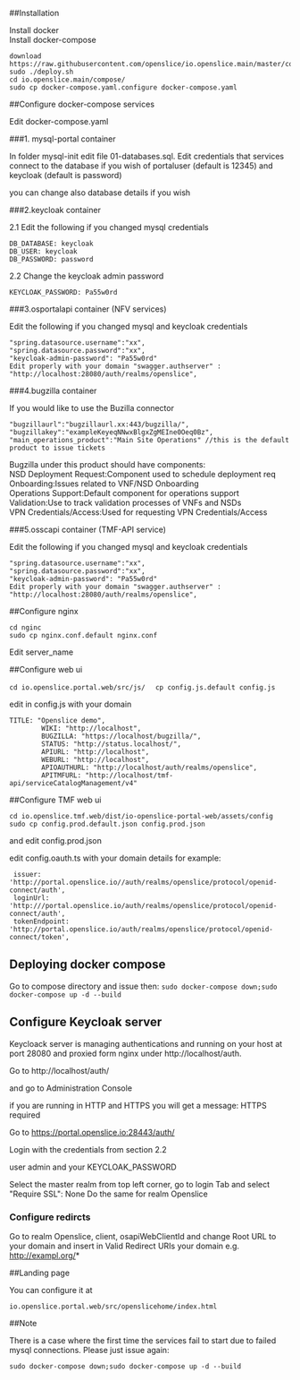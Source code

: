 ##Installation

Install docker  
Install docker-compose

```
download https://raw.githubusercontent.com/openslice/io.openslice.main/master/compose/deploy.sh
sudo ./deploy.sh
cd io.openslice.main/compose/
sudo cp docker-compose.yaml.configure docker-compose.yaml
```

##Configure docker-compose services

Edit docker-compose.yaml

###1. mysql-portal container 

In folder mysql-init edit file 01-databases.sql.
Edit credentials that services connect to the database if you wish
of portaluser (default is 12345) and keycloak (default is password)

you can change also database details if you wish

###2.keycloak container

2.1 Edit the following if you changed mysql credentials 
```
DB_DATABASE: keycloak
DB_USER: keycloak
DB_PASSWORD: password
```

2.2 Change the keycloak admin password
``` 
KEYCLOAK_PASSWORD: Pa55w0rd
```

###3.osportalapi container (NFV services)

Edit the following if you changed mysql and keycloak credentials

```
"spring.datasource.username":"xx",
"spring.datasource.password":"xx",
"keycloak-admin-password": "Pa55w0rd"
Edit properly with your domain "swagger.authserver" : "http://localhost:28080/auth/realms/openslice",

```


###4.bugzilla container

If you would like to use the Buzilla connector

```
"bugzillaurl":"bugzillaurl.xx:443/bugzilla/",
"bugzillakey":"exampleKeyeqNNwxBlgxZgMEIne0Oeq0Bz",
"main_operations_product":"Main Site Operations" //this is the default product to issue tickets
```

Bugzilla under this product should have components:  
NSD Deployment Request:Component used to schedule deployment req  
Onboarding:Issues related to VNF/NSD Onboarding  
Operations Support:Default component for operations support  
Validation:Use to track validation processes of VNFs and NSDs  
VPN Credentials/Access:Used for requesting VPN Credentials/Access   


###5.osscapi container (TMF-API service)

Edit the following if you changed mysql and keycloak credentials

```
"spring.datasource.username":"xx",
"spring.datasource.password":"xx",
"keycloak-admin-password": "Pa55w0rd"
Edit properly with your domain "swagger.authserver" : "http://localhost:28080/auth/realms/openslice",

```


##Configure nginx

```
cd nginc
sudo cp nginx.conf.default nginx.conf
```
Edit server_name


##Configure web ui

`cd io.openslice.portal.web/src/js/  `
`cp config.js.default config.js  `

edit in config.js  with your domain
```
TITLE: "Openslice demo",
		WIKI: "http://localhost",
		BUGZILLA: "https://localhost/bugzilla/",
		STATUS: "http://status.localhost/",
		APIURL: "http://localhost",
		WEBURL: "http://localhost",
		APIOAUTHURL: "http://localhost/auth/realms/openslice",
		APITMFURL: "http://localhost/tmf-api/serviceCatalogManagement/v4"

```

##Configure TMF web ui
```
cd io.openslice.tmf.web/dist/io-openslice-portal-web/assets/config
sudo cp config.prod.default.json config.prod.json
```
and edit config.prod.json

edit config.oauth.ts with your domain details for example:

```
 issuer: 'http://portal.openslice.io//auth/realms/openslice/protocol/openid-connect/auth',
 loginUrl: 'http:///portal.openslice.io/auth/realms/openslice/protocol/openid-connect/auth',
 tokenEndpoint: 'http://portal.openslice.io/auth/realms/openslice/protocol/openid-connect/token',
```



## Deploying docker compose
Go to compose directory and issue then:
`sudo docker-compose down;sudo docker-compose up -d --build`


## Configure Keycloak server

Keycloack server is managing authentications and running on your host at port 28080 and proxied form nginx under http://localhost/auth.

Go to http://localhost/auth/ 

and go to Administration Console 


if you are running in HTTP and HTTPS you will get a message: HTTPS required

Go to https://portal.openslice.io:28443/auth/

Login with the credentials from section 2.2

user admin and your KEYCLOAK_PASSWORD

Select the master realm from top left corner, go to login Tab and select "Require SSL": None
Do the same for realm Openslice

### Configure redircts

Go to realm Openslice, client, osapiWebClientId and change Root URL to your domain 
and insert in Valid Redirect URIs your domain e.g. http://exampl.org/*



##Landing page

You can configure it at

```
io.openslice.portal.web/src/openslicehome/index.html
```


##Note

There is a case where the first time the services fail to start due to failed mysql connections. Please just issue again:

`sudo docker-compose down;sudo docker-compose up -d --build`

